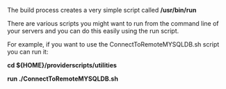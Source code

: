 The build process creates a very simple script called **/usr/bin/run**

There are various scripts you might want to run from the command line of your servers and you can do this easily using the run script.

For example, if you want to use the ConnectToRemoteMYSQLDB.sh script you can run it:

**cd ${HOME}/providerscripts/utilities**  

**run ./ConnectToRemoteMYSQLDB.sh**  

